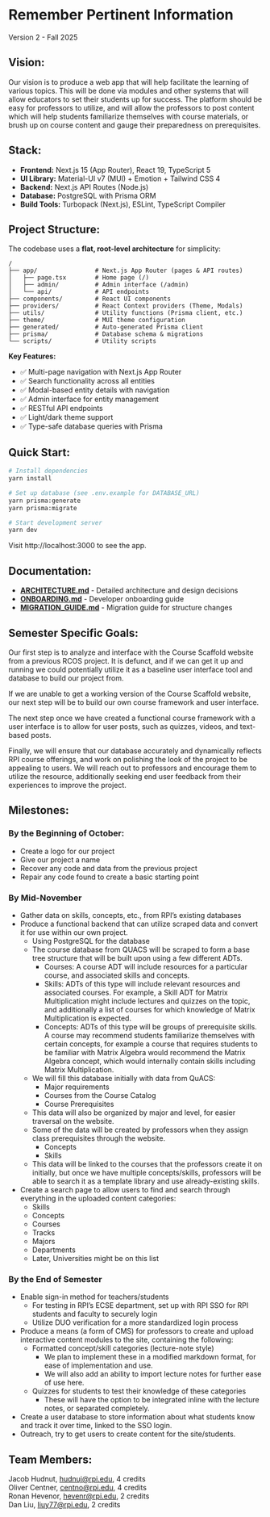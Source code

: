 # **Remember Pertinent Information**

Version 2 \- Fall 2025

## Vision:

Our vision is to produce a web app that will help facilitate the learning of various topics. This will be done via modules and other systems that will allow educators to set their students up for success. The platform should be easy for professors to utilize, and will allow the professors to post content which will help students familiarize themselves with course materials, or brush up on course content and gauge their preparedness on prerequisites.

## Stack:

* **Frontend:** Next.js 15 (App Router), React 19, TypeScript 5
* **UI Library:** Material-UI v7 (MUI) + Emotion + Tailwind CSS 4
* **Backend:** Next.js API Routes (Node.js)
* **Database:** PostgreSQL with Prisma ORM
* **Build Tools:** Turbopack (Next.js), ESLint, TypeScript Compiler

## Project Structure:

The codebase uses a **flat, root-level architecture** for simplicity:

```
/
├── app/                # Next.js App Router (pages & API routes)
│   ├── page.tsx        # Home page (/)
│   ├── admin/          # Admin interface (/admin)
│   └── api/            # API endpoints
├── components/         # React UI components
├── providers/          # React Context providers (Theme, Modals)
├── utils/              # Utility functions (Prisma client, etc.)
├── theme/              # MUI theme configuration
├── generated/          # Auto-generated Prisma client
├── prisma/             # Database schema & migrations
└── scripts/            # Utility scripts
```

**Key Features:**
- ✅ Multi-page navigation with Next.js App Router
- ✅ Search functionality across all entities
- ✅ Modal-based entity details with navigation
- ✅ Admin interface for entity management
- ✅ RESTful API endpoints
- ✅ Light/dark theme support
- ✅ Type-safe database queries with Prisma

## Quick Start:

```bash
# Install dependencies
yarn install

# Set up database (see .env.example for DATABASE_URL)
yarn prisma:generate
yarn prisma:migrate

# Start development server
yarn dev
```

Visit http://localhost:3000 to see the app.

## Documentation:

- **[ARCHITECTURE.md](./ARCHITECTURE.md)** - Detailed architecture and design decisions
- **[ONBOARDING.md](./ONBOARDING.md)** - Developer onboarding guide
- **[MIGRATION_GUIDE.md](./MIGRATION_GUIDE.md)** - Migration guide for structure changes

## Semester Specific Goals:

Our first step is to  analyze and interface with the Course Scaffold website from a previous RCOS project. It is defunct, and if we can get it up and running we could potentially utilize it as a baseline user interface tool and database to build our project from.

If we are unable to get a working version of the Course Scaffold website, our next step will be to build our own course framework and user interface. 

The next step once we have created a functional course framework with a user interface is to allow for user posts, such as quizzes, videos, and text-based posts.

Finally, we will ensure that our database accurately and dynamically reflects RPI course offerings, and work on polishing the look of the project to be appealing to users. We will reach out to professors and encourage them to utilize the resource, additionally seeking end user feedback from their experiences to improve the project.

## Milestones:

### By the Beginning of October:

* Create a logo for our project  
* Give our project a name  
* Recover any code and data from the previous project  
* Repair any code found to create a basic starting point

### By Mid-November

* Gather data on skills, concepts, etc., from RPI’s existing databases  
* Produce a functional backend that can utilize scraped data and convert it for use within our own project.  
  * Using PostgreSQL for the database  
  * The course database from QUACS will be scraped to form a base tree structure that will be built upon using a few different ADTs.  
    * Courses: A course ADT will include resources for a particular course, and associated skills and concepts.  
    * Skills: ADTs of this type will include relevant resources and associated courses. For example, a Skill ADT for Matrix Multiplication might include lectures and quizzes on the topic, and additionally a list of courses for which knowledge of Matrix Multiplication is expected.  
    * Concepts: ADTs of this type will be groups of prerequisite skills. A course may recommend students familiarize themselves with certain concepts, for example a course that requires students to be familiar with Matrix Algebra would recommend the Matrix Algebra concept, which would internally contain skills including Matrix Multiplication.  
  * We will fill this database initially with data from QuACS:  
    * Major requirements  
    * Courses from the Course Catalog  
    * Course Prerequisites  
  * This data will also be organized by major and level, for easier traversal on the website.  
  * Some of the data will be created by professors when they assign class prerequisites through the website.   
    * Concepts  
    * Skills  
  * This data will be linked to the courses that the professors create it on initially, but once we have multiple concepts/skills, professors will be able to search it as a template library and use already-existing skills.  
* Create a search page to allow users to find and search through everything in the uploaded content categories:  
  * Skills  
  * Concepts  
  * Courses  
  * Tracks  
  * Majors  
  * Departments  
  * Later, Universities might be on this list

### By the End of Semester

* Enable sign-in method for teachers/students  
  * For testing in RPI’s ECSE department, set up with RPI SSO for RPI students and faculty to securely login  
  * Utilize DUO verification for a more standardized login process  
* Produce a means (a form of CMS) for professors to create and upload interactive content modules to the site, containing the following:  
  * Formatted concept/skill categories (lecture-note style)  
    * We plan to implement these in a modified markdown format, for ease of implementation and use.  
    * We will also add an ability to import lecture notes for further ease of use here.  
  * Quizzes for students to test their knowledge of these categories  
    * These will have the option to be integrated inline with the lecture notes, or separated completely.  
* Create a user database to store information about what students know and track it over time, linked to the SSO login.  
* Outreach, try to get users to create content for the site/students.

## Team Members:

Jacob Hudnut, [hudnuj@rpi.edu](mailto:hudnuj@rpi.edu), 4 credits  
Oliver Centner, [centno@rpi.edu](mailto:centno@rpi.edu), 4 credits  
Ronan Hevenor, [hevenr@rpi.edu](mailto:hevenr@rpi.edu), 2 credits  
Dan Liu, [liuy77@rpi.edu](mailto:liuy77@rpi.edu), 2 credits
